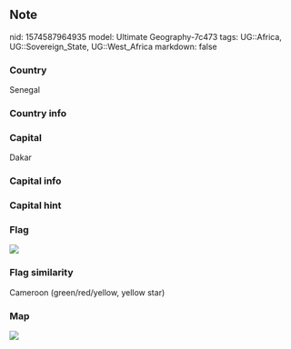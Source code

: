 ## Note
nid: 1574587964935
model: Ultimate Geography-7c473
tags: UG::Africa, UG::Sovereign_State, UG::West_Africa
markdown: false

### Country
Senegal

### Country info


### Capital
Dakar

### Capital info


### Capital hint


### Flag
<img src="ug-flag-senegal.svg">

### Flag similarity
Cameroon (green/red/yellow, yellow star)

### Map
<img src="ug-map-senegal.png">

